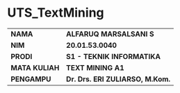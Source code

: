 # UTS_TextMining
<table>
   <tr>
     <td><b>NAMA</b></td>
     <td><b>ALFARUQ MARSALSANI S</b></td>
   </tr>
  <tr>
     <td><b>NIM</b></td>
     <td><b>20.01.53.0040</b></td>
   </tr>
  <tr>
     <td><b>PRODI</b></td>
     <td><b>S1 - TEKNIK INFORMATIKA</b></td>
   </tr>
  <tr>
     <td><b>MATA KULIAH</b></td>
     <td><b>TEXT MINING A1</b></td>
   </tr>
  <tr>
     <td><b>PENGAMPU</b></td>
     <td><b>Dr. Drs. ERI ZULIARSO, M.Kom.</b></td>
   </tr>
</table>
